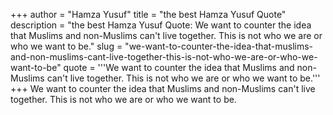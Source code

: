 +++
author = "Hamza Yusuf"
title = "the best Hamza Yusuf Quote"
description = "the best Hamza Yusuf Quote: We want to counter the idea that Muslims and non-Muslims can't live together. This is not who we are or who we want to be."
slug = "we-want-to-counter-the-idea-that-muslims-and-non-muslims-cant-live-together-this-is-not-who-we-are-or-who-we-want-to-be"
quote = '''We want to counter the idea that Muslims and non-Muslims can't live together. This is not who we are or who we want to be.'''
+++
We want to counter the idea that Muslims and non-Muslims can't live together. This is not who we are or who we want to be.

